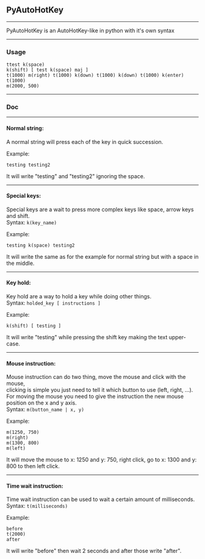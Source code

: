 ## PyAutoHotKey

---

PyAutoHotKey is an AutoHotKey-like in python with it's own syntax

---

### Usage

```
ttest k(space)
k(shift) [ test k(space) maj ]
t(1000) m(right) t(1000) k(down) t(1000) k(down) t(1000) k(enter) t(1000)
m(2000, 500)
```

---

### Doc

---

#### Normal string:
A normal string will press each of the key in quick succession.

Example:
```
testing testing2
```
It will write "testing" and "testing2" ignoring the space.

---

#### Special keys:
Special keys are a wait to press more complex keys like space, arrow keys and shift. </br>
Syntax: `k(key_name)`

Example:
```
testing k(space) testing2
```
It will write the same as for the example for normal string but with a space in the middle.

---

#### Key hold:
Key hold are a way to hold a key while doing other things. </br>
Syntax: `holded_key [ instructions ]`

Example:
```
k(shift) [ testing ]
```
It will write "testing" while pressing the shift key making the text upper-case.

---

#### Mouse instruction:
Mouse instruction can do two thing, move the mouse and click with the mouse, </br>
clicking is simple you just need to tell it which button to use (left, right, ...). </br>
For moving the mouse you need to give the instruction the new mouse position on the x and y axis. </br>
Syntax: `m(button_name | x, y)`

Example:
```
m(1250, 750)
m(right)
m(1300, 800)
m(left)
```
It will move the mouse to x: 1250 and y: 750, right click, go to x: 1300 and y: 800 to then left click.

---

#### Time wait instruction:
Time wait instruction can be used to wait a certain amount of milliseconds. </br>
Syntax: `t(milliseconds)`

Example:
```
before
t(2000)
after
```
It will write "before" then wait 2 seconds and after those write "after".